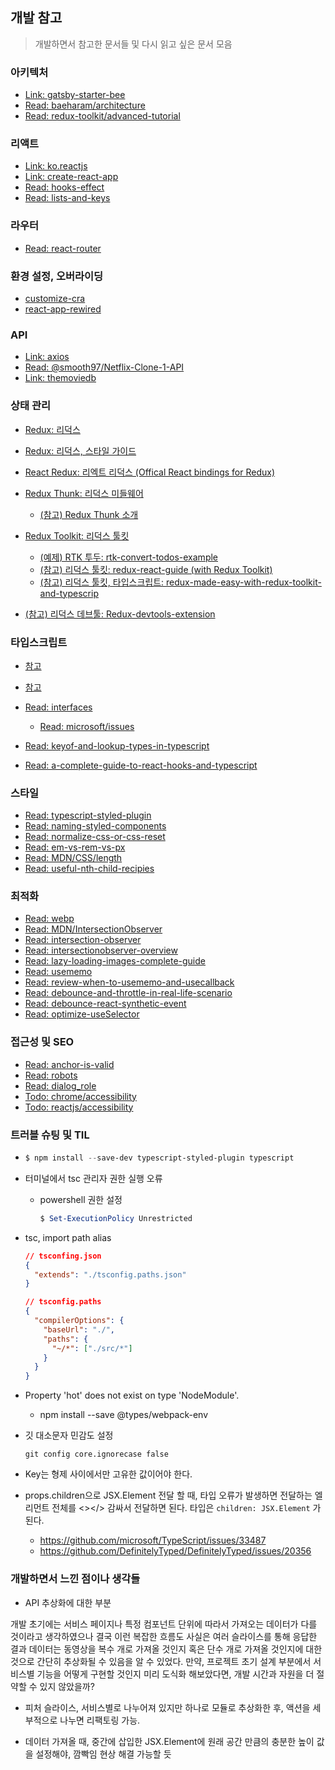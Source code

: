 ## 개발 참고

> 개발하면서 참고한 문서들 및 다시 읽고 싶은 문서 모음

### 아키텍처

- [Link: gatsby-starter-bee](https://github.com/JaeYeopHan/gatsby-starter-bee)
- [Read: baeharam/architecture](https://baeharam.netlify.com/posts/architecture/%EB%B2%88%EC%97%AD-%EB%A6%AC%EB%8D%95%EC%8A%A4-%EC%8A%A4%ED%83%80%EC%9D%BC-%EA%B0%80%EC%9D%B4%EB%93%9C)
- [Read: redux-toolkit/advanced-tutorial](https://redux-toolkit.js.org/tutorials/advanced-tutorial)

### 리액트

- [Link: ko.reactjs](https://ko.reactjs.org/docs/getting-started.html)
- [Link: create-react-app](https://create-react-app.dev/)
- [Read: hooks-effect](https://ko.reactjs.org/docs/hooks-effect.html)
- [Read: lists-and-keys](https://ko.reactjs.org/docs/lists-and-keys.html)

### 라우터

- [Read: react-router](https://reacttraining.com/react-router/web/guides/quick-start)

### 환경 설정, 오버라이딩

- [customize-cra](https://github.com/arackaf/customize-cra)
- [react-app-rewired](https://github.com/timarney/react-app-rewired)

### API

- [Link: axios](https://github.com/axios/axios)
- [Read: @smooth97/Netflix-Clone-1-API](https://velog.io/@smooth97/Netflix-Clone-1-API-)
- [Link: themoviedb](https://developers.themoviedb.org/3)

### 상태 관리

- [Redux: 리덕스](https://redux.js.org/introduction/getting-started)
- [Redux: 리덕스, 스타일 가이드](https://redux.js.org/style-guide/style-guide)

- [React Redux: 리엑트 리덕스 (Offical React bindings for Redux)](https://react-redux.js.org/)
- [Redux Thunk: 리덕스 미들웨어](https://github.com/reduxjs/redux-thunk)

  - [(참고) Redux Thunk 소개](http://react.vlpt.us/redux-middleware/04-redux-thunk.html)

- [Redux Toolkit: 리덕스 툴킷](https://redux-toolkit.js.org/)

  - [(예제) RTK 투두: rtk-convert-todos-example](https://github.com/reduxjs/rtk-convert-todos-example)
  - [(참고) 리덕스 툴킷: redux-react-guide (with Redux Toolkit)](https://www.taniarascia.com/redux-react-guide/)
  - [(참고) 리덕스 툴킷, 타입스크립트: redux-made-easy-with-redux-toolkit-and-typescrip](https://www.mattbutton.com/redux-made-easy-with-redux-toolkit-and-typescript/)

* [(참고) 리덕스 데브툴: Redux-devtools-extension](https://github.com/zalmoxisus/redux-devtools-extension)

### 타입스크립트

- [참고](https://jeonghwan-kim.github.io/dev/2019/07/15/react-redux-ts.html)
- [참고](https://infoscis.github.io/2017/06/19/TypeScript-handbook-advanced-types/)

- [Read: interfaces](https://www.typescriptlang.org/docs/handbook/interfaces.html)
  - [Read: microsoft/issues](https://github.com/microsoft/TypeScript-Handbook/issues/121)
- [Read: keyof-and-lookup-types-in-typescript](https://mariusschulz.com/blog/keyof-and-lookup-types-in-typescript)
- [Read: a-complete-guide-to-react-hooks-and-typescript](https://levelup.gitconnected.com/usetypescript-a-complete-guide-to-react-hooks-and-typescript-db1858d1fb9c)

### 스타일

- [Read: typescript-styled-plugin](https://github.com/microsoft/typescript-styled-plugin/tree/f82699d1a0027cb850118adfcdd8cf88203573dc)
- [Read: naming-styled-components](https://medium.com/inturn-eng/naming-styled-components-d7097950a245)
- [Read: normalize-css-or-css-reset](https://medium.com/@elad/normalize-css-or-css-reset-9d75175c5d1e)
- [Read: em-vs-rem-vs-px](https://engageinteractive.co.uk/blog/em-vs-rem-vs-px)
- [Read: MDN/CSS/length](https://developer.mozilla.org/en-US/docs/Web/CSS/length)
- [Read: useful-nth-child-recipies](https://css-tricks.com/useful-nth-child-recipies/)

### 최적화

- [Read: webp](https://post.naver.com/viewer/postView.nhn?volumeNo=9688816&memberNo=1834)
- [Read: MDN/IntersectionObserver](https://developer.mozilla.org/ko/docs/Web/API/IntersectionObserver)
- [Read: intersection-observer](https://velog.io/@yejinh/Intersection-Observer%EB%A1%9C-%EB%AC%B4%ED%95%9C-%EC%8A%A4%ED%81%AC%EB%A1%A4-%EA%B5%AC%ED%98%84%ED%95%98%EA%B8%B0)
- [Read: intersectionobserver-overview](https://tech.lezhin.com/2017/07/13/intersectionobserver-overview)
- [Read: lazy-loading-images-complete-guide](https://imagekit.io/blog/lazy-loading-images-complete-guide/)
- [Read: usememo](https://alligator.io/react/usememo/)
- [Read: review-when-to-usememo-and-usecallback](https://rinae.dev/posts/review-when-to-usememo-and-usecallback)
- [Read: debounce-and-throttle-in-real-life-scenario](https://medium.com/walkme-engineering/debounce-and-throttle-in-real-life-scenarios-1cc7e2e38c68)
- [Read: debounce-react-synthetic-event](https://hyunseob.github.io/2018/06/24/debounce-react-synthetic-event/)
- [Read: optimize-useSelector](https://react.vlpt.us/redux/08-optimize-useSelector.html)

### 접근성 및 SEO

- [Read: anchor-is-valid](https://github.com/evcohen/eslint-plugin-jsx-a11y/blob/master/docs/rules/anchor-is-valid.md)
- [Read: robots](https://www.robotstxt.org/robotstxt.html)
- [Read: dialog_role](https://developer.mozilla.org/ko/docs/Web/Accessibility/ARIA/Roles/dialog_role)
- [Todo: chrome/accessibility](https://developers.google.com/web/tools/chrome-devtools/accessibility/reference#pane)
- [Todo: reactjs/accessibility](https://ko.reactjs.org/docs/accessibility.html)

### 트러블 슈팅 및 TIL

- ```powershell
  $ npm install --save-dev typescript-styled-plugin typescript
  ```

- 터미널에서 tsc 관리자 권한 실행 오류

  - powershell 권한 설정
    ```powershell
    $ Set-ExecutionPolicy Unrestricted
    ```

- tsc, import path alias

  ```json
  // tsconfing.json
  {
    "extends": "./tsconfig.paths.json"
  }
  ```

  ```json
  // tsconfig.paths
  {
    "compilerOptions": {
      "baseUrl": "./",
      "paths": {
        "~/*": ["./src/*"]
      }
    }
  }
  ```

- Property 'hot' does not exist on type 'NodeModule'.

  - npm install --save @types/webpack-env

- 깃 대소문자 민감도 설정

  ```
  git config core.ignorecase false
  ```

- Key는 형제 사이에서만 고유한 값이어야 한다.

- props.children으로 JSX.Element 전달 할 때, 타입 오류가 발생하면
  전달하는 엘리먼트 전체를 <></> 감싸서 전달하면 된다. 타입은 `children: JSX.Element` 가 된다.
  - https://github.com/microsoft/TypeScript/issues/33487
  - https://github.com/DefinitelyTyped/DefinitelyTyped/issues/20356

### 개발하면서 느낀 점이나 생각들

- API 추상화에 대한 부분

개발 초기에는 서비스 페이지나 특정 컴포넌트 단위에 따라서 가져오는 데이터가 다를 것이라고 생각하였으나 결국 이런 복잡한 흐름도 사실은 여러 슬라이스를 통해 응답한 결과 데이터는 동영상을 복수 개로 가져올 것인지 혹은 단수 개로 가져올 것인지에 대한 것으로 간단히 추상화될 수 있음을 알 수 있었다. 만약, 프로젝트 초기 설계 부분에서 서비스별 기능을 어떻게 구현할 것인지 미리 도식화 해보았다면, 개발 시간과 자원을 더 절약할 수 있지 않았을까?

- 피처 슬라이스, 서비스별로 나누어져 있지만 하나로 모듈로 추상화한 후, 액션을 세부적으로 나누면 리팩토링 가능.

- 데이터 가져올 때, 중간에 삽입한 JSX.Element에 원래 공간 만큼의 충분한 높이 값을 설정해야, 깜빡임 현상 해결 가능할 듯

